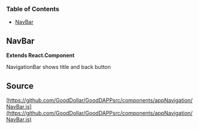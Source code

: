 <!-- Generated by documentation.js. Update this documentation by updating the source code. -->

### Table of Contents

-   [NavBar][1]

## NavBar

**Extends React.Component**

NavigationBar shows title and back button

[1]: #navbar
## Source
[https://github.com/GoodDollar/GoodDAPPsrc/components/appNavigation/NavBar.js](https://github.com/GoodDollar/GoodDAPPsrc/components/appNavigation/NavBar.js)

